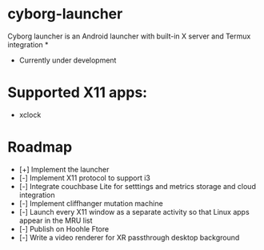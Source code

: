 # cyborg-launcher

Cyborg launcher is an Android launcher with built-in X server and Termux integration *

* Currently under development

# Supported X11 apps:
- xclock 

# Roadmap
- [+] Implement the launcher
- [-] Implement X11 protocol to support i3
- [-] Integrate couchbase Lite for setttings and metrics storage and cloud integration
- [-] Implement cliffhanger mutation machine
- [-] Launch every X11 window as a separate activity so that Linux apps appear in the MRU list
- [-] Publish on Hoohle Ftore
- [-] Write a video renderer for XR passthrough desktop background
